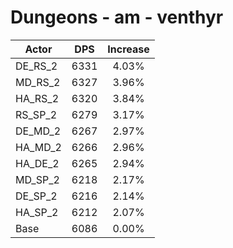# Dungeons - am - venthyr
| Actor | DPS | Increase |
|---|:---:|:---:|
|DE_RS_2|6331|4.03%|
|MD_RS_2|6327|3.96%|
|HA_RS_2|6320|3.84%|
|RS_SP_2|6279|3.17%|
|DE_MD_2|6267|2.97%|
|HA_MD_2|6266|2.96%|
|HA_DE_2|6265|2.94%|
|MD_SP_2|6218|2.17%|
|DE_SP_2|6216|2.14%|
|HA_SP_2|6212|2.07%|
|Base|6086|0.00%|
